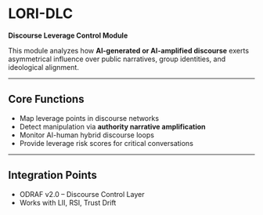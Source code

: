 # LORI-DLC

**Discourse Leverage Control Module**

This module analyzes how **AI-generated or AI-amplified discourse** exerts asymmetrical influence over public narratives, group identities, and ideological alignment.

---

## Core Functions

- Map leverage points in discourse networks
- Detect manipulation via **authority narrative amplification**
- Monitor AI-human hybrid discourse loops
- Provide leverage risk scores for critical conversations

---

## Integration Points

- ODRAF v2.0 – Discourse Control Layer
- Works with LII, RSI, Trust Drift
